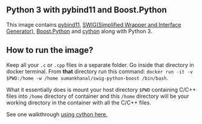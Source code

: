 ## Python 3 with pybind11 and Boost.Python


This image contains [pybind11](https://github.com/pybind/pybind11), [SWIG(Simplified Wrapper and Interface Generator)](http://www.swig.org/), [Boost.Python](https://www.boost.org/doc/libs/1_65_0/libs/python/doc/html/index.html) and [cython](http://cython.org/) along with Python 3.


## How to run the image?


Keep all your `.c` or `.cpp` files in a separate folder. Go inside that directory in docker terminal. From **that** directory run this command:
`docker run -it -v $PWD:/home -w /home sumankhanal/swig-python-boost /bin/bash`.

What it essentially does is mount your host directory `$PWD` containing C/C++ files into `/home` directory of container and this `/home` directory will be your working directory in the container with all the C/C++ files.



See one walkthrough [using cython here.](https://medium.com/@shamir.stav_83310/making-your-c-library-callable-from-python-by-wrapping-it-with-cython-b09db35012a3)
